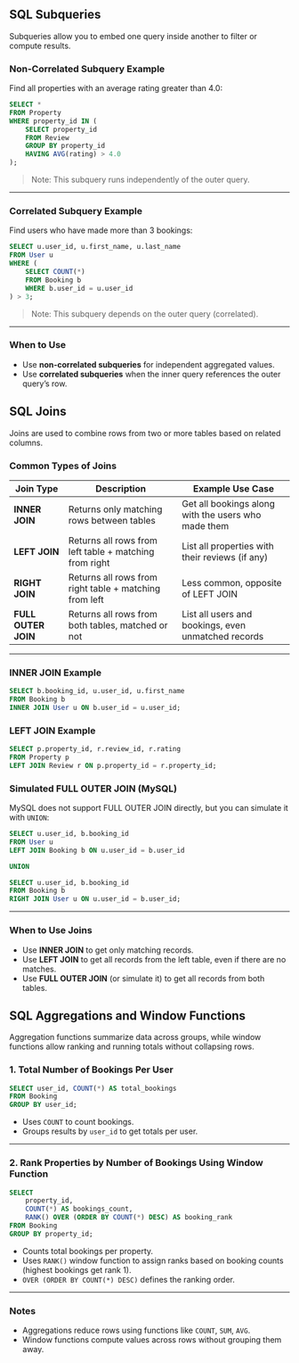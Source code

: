 
## SQL Subqueries

Subqueries allow you to embed one query inside another to filter or compute results.

### Non-Correlated Subquery Example

Find all properties with an average rating greater than 4.0:

```sql
SELECT *
FROM Property
WHERE property_id IN (
    SELECT property_id
    FROM Review
    GROUP BY property_id
    HAVING AVG(rating) > 4.0
);
````

> Note: This subquery runs independently of the outer query.

---

### Correlated Subquery Example

Find users who have made more than 3 bookings:

```sql
SELECT u.user_id, u.first_name, u.last_name
FROM User u
WHERE (
    SELECT COUNT(*)
    FROM Booking b
    WHERE b.user_id = u.user_id
) > 3;
```

> Note: This subquery depends on the outer query (correlated).

---

### When to Use

* Use **non-correlated subqueries** for independent aggregated values.
* Use **correlated subqueries** when the inner query references the outer query’s row.


## SQL Joins

Joins are used to combine rows from two or more tables based on related columns.

### Common Types of Joins

| Join Type      | Description                                          | Example Use Case                                      |
|----------------|------------------------------------------------------|------------------------------------------------------|
| **INNER JOIN** | Returns only matching rows between tables            | Get all bookings along with the users who made them  |
| **LEFT JOIN**  | Returns all rows from left table + matching from right | List all properties with their reviews (if any)      |
| **RIGHT JOIN** | Returns all rows from right table + matching from left | Less common, opposite of LEFT JOIN                    |
| **FULL OUTER JOIN** | Returns all rows from both tables, matched or not | List all users and bookings, even unmatched records   |

---

### INNER JOIN Example

```sql
SELECT b.booking_id, u.user_id, u.first_name
FROM Booking b
INNER JOIN User u ON b.user_id = u.user_id;
````

### LEFT JOIN Example

```sql
SELECT p.property_id, r.review_id, r.rating
FROM Property p
LEFT JOIN Review r ON p.property_id = r.property_id;
```

### Simulated FULL OUTER JOIN (MySQL)

MySQL does not support FULL OUTER JOIN directly, but you can simulate it with `UNION`:

```sql
SELECT u.user_id, b.booking_id
FROM User u
LEFT JOIN Booking b ON u.user_id = b.user_id

UNION

SELECT u.user_id, b.booking_id
FROM Booking b
RIGHT JOIN User u ON u.user_id = b.user_id;
```

---

### When to Use Joins

* Use **INNER JOIN** to get only matching records.
* Use **LEFT JOIN** to get all records from the left table, even if there are no matches.
* Use **FULL OUTER JOIN** (or simulate it) to get all records from both tables.

## SQL Aggregations and Window Functions

Aggregation functions summarize data across groups, while window functions allow ranking and running totals without collapsing rows.

### 1. Total Number of Bookings Per User

```sql
SELECT user_id, COUNT(*) AS total_bookings
FROM Booking
GROUP BY user_id;
```

* Uses `COUNT` to count bookings.
* Groups results by `user_id` to get totals per user.

---

### 2. Rank Properties by Number of Bookings Using Window Function

```sql
SELECT 
    property_id,
    COUNT(*) AS bookings_count,
    RANK() OVER (ORDER BY COUNT(*) DESC) AS booking_rank
FROM Booking
GROUP BY property_id;
```

* Counts total bookings per property.
* Uses `RANK()` window function to assign ranks based on booking counts (highest bookings get rank 1).
* `OVER (ORDER BY COUNT(*) DESC)` defines the ranking order.

---

### Notes

* Aggregations reduce rows using functions like `COUNT`, `SUM`, `AVG`.
* Window functions compute values across rows without grouping them away.

```




